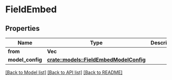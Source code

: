 # FieldEmbed

## Properties

Name | Type | Description | Notes
------------ | ------------- | ------------- | -------------
**from** | **Vec<String>** |  | 
**model_config** | [**crate::models::FieldEmbedModelConfig**](Field_embed_model_config.md) |  | 

[[Back to Model list]](../README.md#documentation-for-models) [[Back to API list]](../README.md#documentation-for-api-endpoints) [[Back to README]](../README.md)



